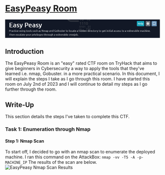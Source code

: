 # [EasyPeasy Room](https://tryhackme.com/room/easypeasyctf)
![EasyPeasy Room Image](/resources/EasyPeasy.png)
## Introduction
The EasyPeasy Room is an "easy" rated CTF room on TryHack that aims to give beginners in Cybersecurity a way to apply the tools that they've learned i.e. nmap, Gobuster. in a more practical scenario. In this document, I will explain the steps I take as I go through this room. I have started this room on July 2nd of 2023 and I will continue to detail my steps as I go further through the room.

## Write-Up
This section details the steps I've taken to complete this CTF.

### Task 1: Enumeration through Nmap
#### Step 1: Nmap Scan
To start off, I decided to go with an nmap scan to enumerate the deployed machine. I ran this command on the AttackBox: `nmap -vv -T5 -A -p- MACHINE_IP`
The results of the scan are below.
![EasyPeasy Nmap Scan Results](/results/EasyPeasyNmapScan.png)
